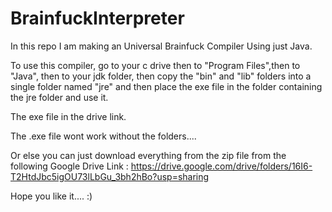 # BrainfuckInterpreter
In this repo I am making an Universal Brainfuck Compiler Using just Java.

To use this compiler, go to your c drive 
then to "Program Files",then 
to "Java", then to your jdk folder, then 
copy the "bin" and "lib" folders into a single folder named "jre" and then 
place the exe file in the folder containing the jre folder and use it.

The exe file in the drive link.

The .exe file wont work without the folders....

Or else you can just download everything from the zip file from the following Google Drive Link :
https://drive.google.com/drive/folders/16I6-T2HtdJbc5igOU73lLbGu_3bh2hBo?usp=sharing

Hope you like it.... :)
